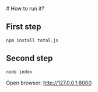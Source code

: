 # How to run it?

## First step

```
npm install total.js
```

## Second step

```
node index
```

Open browser: <http://127.0.0.1:8000>